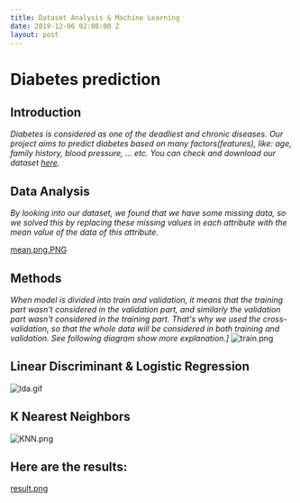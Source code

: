 ```yaml
---
title: Dataset Analysis & Machine Learning
date: 2019-12-06 02:08:00 Z
layout: post
---
```


# **Diabetes prediction**

## **Introduction**

*Diabetes is considered as one of the deadliest and chronic diseases. Our project aims to predict diabetes based on many factors(features), like: age, family history, blood pressure, ... etc. You can check and download our dataset [here](https://www.kaggle.com/edubrq/diabetes).*

## **Data Analysis**

*By looking into our dataset, we found that we have some missing data, so we solved this by replacing these missing values in each attribute with the mean value of the data of this attribute.*


[mean.png.PNG](/uploads/mean.png.PNG)

## **Methods**

*When model is divided into train and validation, it means that the training part wasn't considered in the validation part, and similarly the validation part wasn't considered in the training part. That's why we used the cross-validation, so that the whole data will be considered in both training and validation. See following diagram show more explanation.\]*
![train.png](/uploads/train.png)

## **Linear Discriminant & Logistic Regression**

![lda.gif](/uploads/lda.gif)

## **K Nearest Neighbors**

![KNN.png](/uploads/KNN.png)

## **Here are the results:**

[result.png](/uploads/result.png)